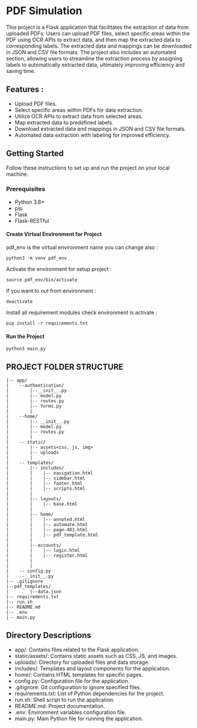 # PDF Simulation
This project is a Flask application that facilitates the extraction of data from uploaded PDFs. Users can upload PDF files, select specific areas within the PDF using OCR APIs to extract data, and then map the extracted data to corresponding labels. The extracted data and mappings can be downloaded in JSON and CSV file formats. The project also includes an automated section, allowing users to streamline the extraction process by assigning labels to automatically extracted data, ultimately improving efficiency and saving time.

## Features :

   - Upload PDF files.
   - Select specific areas within PDFs for data extraction.
   - Utilize OCR APIs to extract data from selected areas.
   - Map extracted data to predefined labels.
   - Download extracted data and mappings in JSON and CSV file formats.
   - Automated data extraction with labeling for improved efficiency.

## Getting Started

Follow these instructions to set up and run the project on your local machine.
### Prerequisites
- Python 3.8+
- pip
- Flask
- Flask-RESTful

#### Create Virtual Environment for Project 
pdf_env is the virtual environment name you can change also :
```
python3 -m venv pdf_env
```

Activate the environment for setup project :
```
source pdf_env/bin/activate
```

If you want to out from environment :
```
deactivate
```

Install all requirement modules check environment is activate :
```
pip install -r requirements.txt
```

#### Run the Project 
```
python3 main.py
```

 

## PROJECT FOLDER STRUCTURE 
   ```
   |-- app/
   |    --authentication/
   |        |--__init__.py 
   |        |-- model.py 
   |        |-- routes.py 
   |        |-- forms.py 
   |        |
   |    --home/
   |        |-- __init__.py                           
   |        |-- model.py                 
   |        |-- routes.py                       
   |        |                  
   |    -- static/
   |        |-- assets<css, js, img>          
   |        |-- uploads
   |        |
   |    -- templates/                      
   |        |-- includes/                  
   |        |    |-- navigation.html       
   |        |    |-- sidebar.html          
   |        |    |-- footer.html           
   |        |    |-- scripts.html          
   |        |
   |        |-- layouts/                   
   |        |    |-- base.html              
   |        |        
   |        |-- home/                      
   |        |    |-- annoted.html            
   |        |    |-- automate.html         
   |        |    |-- page-403.html
   |        |    |-- pdf_template.html
   |        |
   |        |--accounts/
   |        |    |-- login.html
   |        |    |-- register.html
   |        |
   |        |    
   |    -- config.py
   |    --__init__.py                          
   |-- .gitignore                     
   |--pdf_templates/
   |        |--data.json
   |-- requirements.txt                     
   |-- run.sh
   |-- README.md
   |-- .env                                 
   |-- main.py                               
   ```
 
## Directory Descriptions

   - app/: Contains files related to the Flask application.
   - static/assets/: Contains static assets such as CSS, JS, and images.
   - uploads/: Directory for uploaded files and data storage.
   - includes/: Templates and layout components for the application.
   - home/: Contains HTML templates for specific pages.
   - config.py: Configuration file for the application.
   - .gitignore: Git configuration to ignore specified files.
   - requirements.txt: List of Python dependencies for the project.
   - run.sh: Shell script to run the application.
   - README.md: Project documentation.
   - .env: Environment variables configuration file.
   - main.py: Main Python file for running the application.

